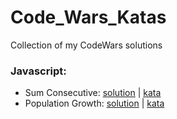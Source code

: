 # Code_Wars_Katas

Collection of my CodeWars solutions

### Javascript:

- Sum Consecutive: [solution](Javascript/Beginner%20Series%20%233%20Sum%20of%20Numbers/solution.js) | [kata](https://www.codewars.com/kata/55f2b110f61eb01779000053/train/javascript)
- Population Growth: [solution](Javascript/%20Growth%20of%20a%20Population/solution.js) | [kata](https://www.codewars.com/kata/563b662a59afc2b5120000c6/train/javascript)
